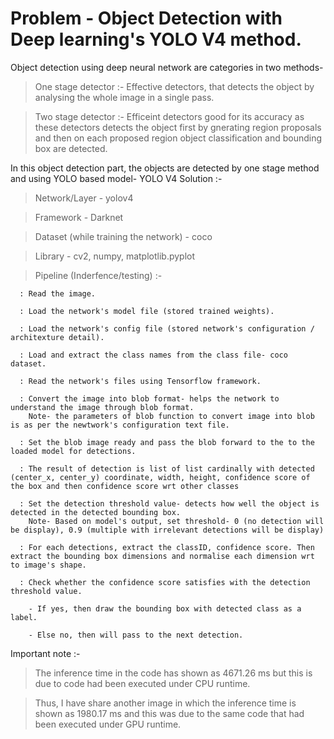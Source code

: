 # Problem - Object Detection with Deep learning's YOLO V4 method.

Object detection using deep neural network are categories in two methods- 

  > One stage detector :- Effective detectors, that detects the object by analysing the whole image in a single pass.

  > Two stage detector :- Efficeint detectors good for its accuracy as these detectors detects the object first by gnerating region proposals and then on each proposed region object classification and bounding box are detected.

In this object detection part, the objects are detected by one stage method and using YOLO based model- YOLO V4
Solution :-

  > Network/Layer - yolov4

  > Framework - Darknet

  > Dataset (while training the network) - coco

  > Library - cv2, numpy, matplotlib.pyplot 

  > Pipeline (Inderfence/testing) :-

      : Read the image.

      : Load the network's model file (stored trained weights). 
      
      : Load the network's config file (stored network's configuration / architexture detail).

      : Load and extract the class names from the class file- coco dataset.

      : Read the network's files using Tensorflow framework.

      : Convert the image into blob format- helps the network to understand the image through blob format. 
        Note- the parameters of blob function to convert image into blob is as per the newtwork's configuration text file.
      
      : Set the blob image ready and pass the blob forward to the to the loaded model for detections.

      : The result of detection is list of list cardinally with detected (center_x, center_y) coordinate, width, height, confidence score of the box and then confidence score wrt other classes

      : Set the detection threshold value- detects how well the object is detected in the detected bounding box.
        Note- Based on model's output, set threshold- 0 (no detection will be display), 0.9 (multiple with irrelevant detections will be display) 

      : For each detections, extract the classID, confidence score. Then extract the bounding box dimensions and normalise each dimension wrt to image's shape.
      
      : Check whether the confidence score satisfies with the detection threshold value. 
      
        - If yes, then draw the bounding box with detected class as a label.

        - Else no, then will pass to the next detection.


Important note :- 

  > The inference time in the code has shown as 4671.26 ms but this is due to code had been executed under CPU runtime. 

  > Thus, I have share another image in which the inference time is shown as 1980.17 ms and this was due to the same code that had been executed under GPU runtime.
